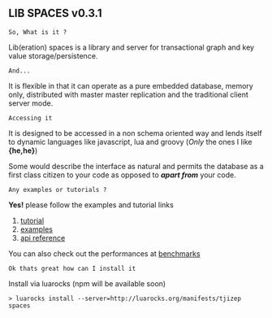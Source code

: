 ****LIB SPACES**** v0.3.1
--

    So, What is it ?

Lib(eration) spaces is a library and server for transactional graph and key value storage/persistence. 

    And...
It is flexible in that it can operate as a pure embedded database, memory only, distributed with master master 
replication and the traditional client server mode.
  

    Accessing it

It is designed to be accessed in a non schema oriented way and lends itself to dynamic languages like javascript, 
lua and groovy (*Only* the ones I like **{he,he}**)

Some would describe the interface as natural and permits the database as a first class citizen to your code as opposed 
to **_apart from_** your code.

    Any examples or tutorials ?

****Yes!**** please follow the examples and tutorial links 
1. [tutorial](docs/TUTORIAL.md) 
2. [examples](docs/EXAMPLES.md)
3. [api reference](docs/API.md)
 
You can also check out the performances at
[benchmarks](docs/BENCHMARKS.md) 

    Ok thats great how can I install it
Install via luarocks (npm will be available soon)
    
    > luarocks install --server=http://luarocks.org/manifests/tjizep spaces
  

